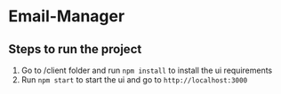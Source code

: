 # Email-Manager

## Steps to run the project

1) Go to /client folder and run `npm install` to install the ui requirements
2) Run `npm start` to start the ui and go to `http://localhost:3000`